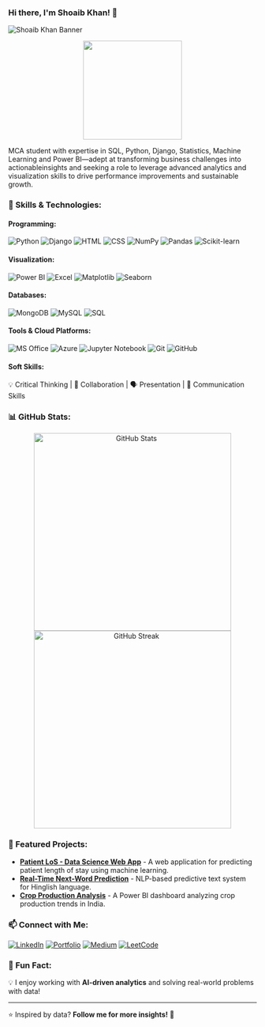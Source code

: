 ### Hi there, I'm Shoaib Khan! 👋

![Shoaib Khan Banner](https://raw.githubusercontent.com/shoaibkhan04860/shoaibkhan04860/main/assets/banner.png)

<p align="center">
  <img src="https://github.com/shoaibkhan04860/shoaibkhan04860/blob/main/assets/coding.gif" width="200" height="200" />
</p>

MCA student with expertise in SQL, Python, Django, Statistics, Machine Learning and Power BI—adept at transforming business challenges into actionableinsights and seeking a role to leverage advanced analytics and visualization skills to drive performance improvements and sustainable growth.
### 🚀 Skills & Technologies:

#### Programming:
![Python](https://img.shields.io/badge/Python-3776AB?style=for-the-badge&logo=python&logoColor=white)
![Django](https://img.shields.io/badge/Django-092E20?style=for-the-badge&logo=django&logoColor=white)
![HTML](https://img.shields.io/badge/HTML5-E34F26?style=for-the-badge&logo=html5&logoColor=white)
![CSS](https://img.shields.io/badge/CSS3-1572B6?style=for-the-badge&logo=css3&logoColor=white)
![NumPy](https://img.shields.io/badge/NumPy-013243?style=for-the-badge&logo=numpy&logoColor=white)
![Pandas](https://img.shields.io/badge/Pandas-150458?style=for-the-badge&logo=pandas&logoColor=white)
![Scikit-learn](https://img.shields.io/badge/Scikit--Learn-F7931E?style=for-the-badge&logo=scikit-learn&logoColor=white)

#### Visualization:
![Power BI](https://img.shields.io/badge/PowerBI-F2C811?style=for-the-badge&logo=powerbi&logoColor=black)
![Excel](https://img.shields.io/badge/Excel-217346?style=for-the-badge&logo=microsoftexcel&logoColor=white)
![Matplotlib](https://img.shields.io/badge/Matplotlib-11557C?style=for-the-badge&logo=python&logoColor=white)
![Seaborn](https://img.shields.io/badge/Seaborn-0077B5?style=for-the-badge&logo=python&logoColor=white)

#### Databases:
![MongoDB](https://img.shields.io/badge/MongoDB-47A248?style=for-the-badge&logo=mongodb&logoColor=white)
![MySQL](https://img.shields.io/badge/MySQL-4479A1?style=for-the-badge&logo=mysql&logoColor=white)
![SQL](https://img.shields.io/badge/SQL-CC2927?style=for-the-badge&logo=microsoftsqlserver&logoColor=white)

#### Tools & Cloud Platforms:
![MS Office](https://img.shields.io/badge/MS%20Office-D83B01?style=for-the-badge&logo=microsoftoffice&logoColor=white)
![Azure](https://img.shields.io/badge/Azure-0078D4?style=for-the-badge&logo=microsoftazure&logoColor=white)
![Jupyter Notebook](https://img.shields.io/badge/Jupyter-F37626?style=for-the-badge&logo=jupyter&logoColor=white)
![Git](https://img.shields.io/badge/Git-F05032?style=for-the-badge&logo=git&logoColor=white)
![GitHub](https://img.shields.io/badge/GitHub-181717?style=for-the-badge&logo=github&logoColor=white)

#### Soft Skills:
💡 Critical Thinking | 🤝 Collaboration | 🗣️ Presentation | 📝 Communication Skills

### 📊 GitHub Stats:

<p align="center">
  <img src="https://github-readme-stats.vercel.app/api?username=shoaibkhan04860&show_icons=true&theme=tokyonight" alt="GitHub Stats" width="400px" />
  <img src="https://github-readme-streak-stats.herokuapp.com/?user=shoaibkhan04860&theme=tokyonight" alt="GitHub Streak" width="400px" />
</p>

### 🎯 Featured Projects:
- **[Patient LoS - Data Science Web App](https://github.com/shoaibkhan04860/Patient-LoS)** - A web application for predicting patient length of stay using machine learning.
- **[Real-Time Next-Word Prediction](https://github.com/shoaibkhan04860/Next-Word-Prediction)** - NLP-based predictive text system for Hinglish language.
- **[Crop Production Analysis](https://github.com/shoaibkhan04860/Crop-Production-Analysis)** - A Power BI dashboard analyzing crop production trends in India.

### 📫 Connect with Me:
[![LinkedIn](https://img.shields.io/badge/LinkedIn-0077B5?style=for-the-badge&logo=linkedin&logoColor=white)]([https://www.linkedin.com/in/shoaib-khan-19825629a](https://www.linkedin.com/in/shoaib-khan-19825629a/))
[![Portfolio](https://img.shields.io/badge/Portfolio-000000?style=for-the-badge&logo=about-dot-me&logoColor=white)]([https://ShoaibKhan.Portfolio](https://shoaibkhan04086.github.io/ShoaibKhan.Portfolio/))
[![Medium](https://img.shields.io/badge/Medium-000000?style=for-the-badge&logo=medium&logoColor=white)](https://medium.com/@shoaibkhan04860)
[![LeetCode](https://img.shields.io/badge/LeetCode-FFA116?style=for-the-badge&logo=leetcode&logoColor=black)](https://leetcode.com/82shoaib/)

### 🎉 Fun Fact:
💡 I enjoy working with **AI-driven analytics** and solving real-world problems with data!

---
⭐️ Inspired by data? **Follow me for more insights!** 🚀
